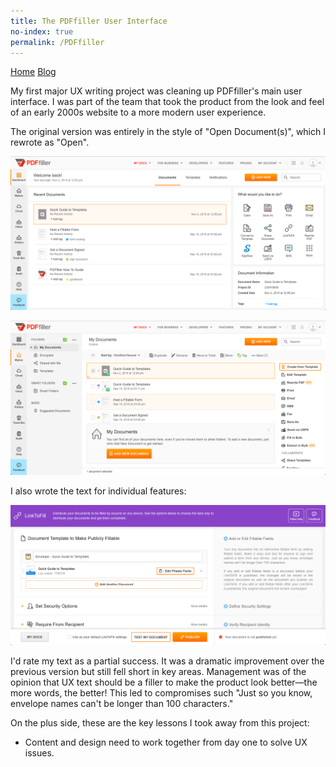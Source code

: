 ```yaml
---
title: The PDFfiller User Interface
no-index: true 
permalink: /PDFfiller
--- 
```


<nav class="sub-title-menu">
<a href="/" title="Home">Home</a>
<a href="/" title="Blog">Blog</a>
</nav>

My first major UX writing project was cleaning up PDFfiller's main user interface. I was part of the team that took the product from the look and feel of an early 2000s website to a more modern user experience. 

The original version was entirely in the style of "Open Document(s)", which I rewrote as "Open". 

[![PDFfiller Dashboard](/static/PDFfiller/dashboard.png "PDFfiller Dashboard")](/static/PDFfiller/dashboard.png "PDFfiller Dashboard")

[![PDFfiller Mybox](/static/PDFfiller/mybox.png "PDFfiller Mybox")](/static/PDFfiller/mybox.png "PDFfiller Mybox")

I also wrote the text for individual features: 

[![PDFfiller LinkToFill](/static/PDFfiller/linktofill.png "PDFfiller LinkToFill")](/static/PDFfiller/linktofill.png "PDFfiller Link2Fill")

I'd rate my text as a partial success. It was a dramatic improvement over the previous version but still fell short in key areas. Management was of the opinion that UX text should be a filler to make the product look better—the more words, the better! This led to compromises such "Just so you know, envelope names can't be longer than 100 characters." 

On the plus side, these are the key lessons I took away from this project: 
- Content and design need to work together from day one to solve UX issues. 

